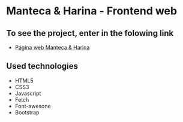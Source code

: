 # **Manteca & Harina - Frontend web**

## To see the project, enter in the folowing link

- [Página web Manteca & Harina](https://vuoso-l.github.io/client-manteca-y-harina/)

## Used technologies
- HTML5
- CSS3
- Javascript
- Fetch
- Font-awesone
- Bootstrap
